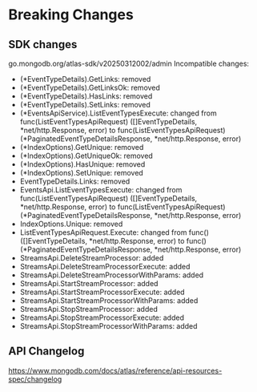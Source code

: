 # Breaking Changes

## SDK changes

go.mongodb.org/atlas-sdk/v20250312002/admin
Incompatible changes:

- (\*EventTypeDetails).GetLinks: removed
- (\*EventTypeDetails).GetLinksOk: removed
- (\*EventTypeDetails).HasLinks: removed
- (\*EventTypeDetails).SetLinks: removed
- (*EventsApiService).ListEventTypesExecute: changed from func(ListEventTypesApiRequest) ([]EventTypeDetails, *net/http.Response, error) to func(ListEventTypesApiRequest) (*PaginatedEventTypeDetailsResponse, *net/http.Response, error)
- (\*IndexOptions).GetUnique: removed
- (\*IndexOptions).GetUniqueOk: removed
- (\*IndexOptions).HasUnique: removed
- (\*IndexOptions).SetUnique: removed
- EventTypeDetails.Links: removed
- EventsApi.ListEventTypesExecute: changed from func(ListEventTypesApiRequest) ([]EventTypeDetails, *net/http.Response, error) to func(ListEventTypesApiRequest) (*PaginatedEventTypeDetailsResponse, \*net/http.Response, error)
- IndexOptions.Unique: removed
- ListEventTypesApiRequest.Execute: changed from func() ([]EventTypeDetails, *net/http.Response, error) to func() (*PaginatedEventTypeDetailsResponse, \*net/http.Response, error)
- StreamsApi.DeleteStreamProcessor: added
- StreamsApi.DeleteStreamProcessorExecute: added
- StreamsApi.DeleteStreamProcessorWithParams: added
- StreamsApi.StartStreamProcessor: added
- StreamsApi.StartStreamProcessorExecute: added
- StreamsApi.StartStreamProcessorWithParams: added
- StreamsApi.StopStreamProcessor: added
- StreamsApi.StopStreamProcessorExecute: added
- StreamsApi.StopStreamProcessorWithParams: added

## API Changelog

https://www.mongodb.com/docs/atlas/reference/api-resources-spec/changelog

